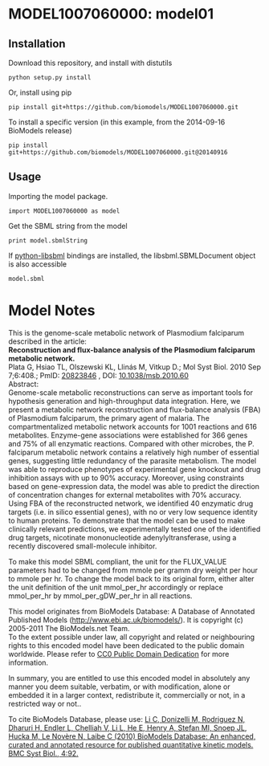 # MODEL1007060000: model01

## Installation

Download this repository, and install with distutils

`python setup.py install`

Or, install using pip

`pip install git+https://github.com/biomodels/MODEL1007060000.git`

To install a specific version (in this example, from the 2014-09-16 BioModels release)

`pip install git+https://github.com/biomodels/MODEL1007060000.git@20140916`

## Usage

Importing the model package.

`import MODEL1007060000 as model`

Get the SBML string from the model

`print model.sbmlString`

If [python-libsbml](https://pypi.python.org/pypi/python-libsbml) bindings are
installed, the libsbml.SBMLDocument object is also accessible

`model.sbml`


# Model Notes


This is the genome-scale metabolic network of Plasmodium falciparum described
in the article:  
**Reconstruction and flux-balance analysis of the Plasmodium falciparum metabolic network.**   
Plata G, Hsiao TL, Olszewski KL, Llinás M, Vitkup D.; Mol Syst Biol. 2010 Sep
7;6:408.; PmID: [20823846](http://www.ncbi.nlm.nih.gov/pubmed/20823846) , DOI:
[10.1038/msb.2010.60](dx.doi.org/10.1038/msb.2010.60)  
Abstract:  
Genome-scale metabolic reconstructions can serve as important tools for
hypothesis generation and high-throughput data integration. Here, we present a
metabolic network reconstruction and flux-balance analysis (FBA) of Plasmodium
falciparum, the primary agent of malaria. The compartmentalized metabolic
network accounts for 1001 reactions and 616 metabolites. Enzyme-gene
associations were established for 366 genes and 75% of all enzymatic
reactions. Compared with other microbes, the P. falciparum metabolic network
contains a relatively high number of essential genes, suggesting little
redundancy of the parasite metabolism. The model was able to reproduce
phenotypes of experimental gene knockout and drug inhibition assays with up to
90% accuracy. Moreover, using constraints based on gene-expression data, the
model was able to predict the direction of concentration changes for external
metabolites with 70% accuracy. Using FBA of the reconstructed network, we
identified 40 enzymatic drug targets (i.e. in silico essential genes), with no
or very low sequence identity to human proteins. To demonstrate that the model
can be used to make clinically relevant predictions, we experimentally tested
one of the identified drug targets, nicotinate mononucleotide
adenylyltransferase, using a recently discovered small-molecule inhibitor.

To make this model SBML compliant, the unit for the FLUX_VALUE parameters had
to be changed from mmole per gramm dry weight per hour to mmole per hr. To
change the model back to its original form, either alter the unit definition
of the unit mmol_per_hr accordingly or replace mmol_per_hr by
mmol_per_gDW_per_hr in all reactions.

This model originates from BioModels Database: A Database of Annotated
Published Models (http://www.ebi.ac.uk/biomodels/). It is copyright (c)
2005-2011 The BioModels.net Team.  
To the extent possible under law, all copyright and related or neighbouring
rights to this encoded model have been dedicated to the public domain
worldwide. Please refer to [CC0 Public Domain
Dedication](http://creativecommons.org/publicdomain/zero/1.0/) for more
information.

In summary, you are entitled to use this encoded model in absolutely any
manner you deem suitable, verbatim, or with modification, alone or embedded it
in a larger context, redistribute it, commercially or not, in a restricted way
or not..  
  
To cite BioModels Database, please use: [Li C, Donizelli M, Rodriguez N,
Dharuri H, Endler L, Chelliah V, Li L, He E, Henry A, Stefan MI, Snoep JL,
Hucka M, Le Novère N, Laibe C (2010) BioModels Database: An enhanced, curated
and annotated resource for published quantitative kinetic models. BMC Syst
Biol., 4:92.](http://www.ncbi.nlm.nih.gov/pubmed/20587024)


